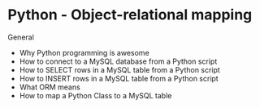 # Python - Object-relational mapping

General

-    Why Python programming is awesome
-    How to connect to a MySQL database from a Python script
-    How to SELECT rows in a MySQL table from a Python script
-    How to INSERT rows in a MySQL table from a Python script
-    What ORM means
-    How to map a Python Class to a MySQL table
